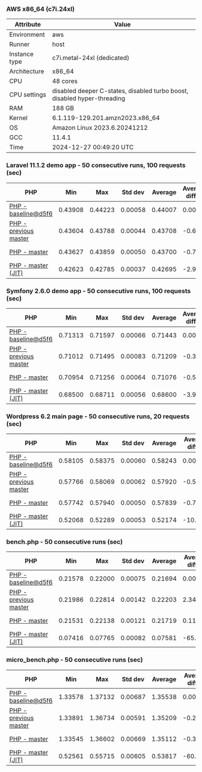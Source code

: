 ### AWS x86_64 (c7i.24xl)

|  Attribute    |     Value      |
|---------------|----------------|
| Environment   |aws|
| Runner        |host|
| Instance type |c7i.metal-24xl (dedicated)|
| Architecture  |x86_64
| CPU           |48 cores|
| CPU settings  |disabled deeper C-states, disabled turbo boost, disabled hyper-threading|
| RAM           |188 GB|
| Kernel        |6.1.119-129.201.amzn2023.x86_64|
| OS            |Amazon Linux 2023.6.20241212|
| GCC           |11.4.1|
| Time          |2024-12-27 00:49:20 UTC|

### Laravel 11.1.2 demo app - 50 consecutive runs, 100 requests (sec)

|     PHP     |     Min     |     Max     |    Std dev   |   Average  |  Average diff % |   Median   | Median diff % |     Memory    |
|-------------|-------------|-------------|--------------|------------|-----------------|------------|---------------|---------------|
|[PHP - baseline@d5f6](https://github.com/php/php-src/commit/d5f6e56610)|0.43908|0.44223|0.00058|0.44007|0.00%|0.43998|0.00%|41.82 MB|
|[PHP - previous master](https://github.com/php/php-src/commit/c1c6520c4f)|0.43604|0.43788|0.00044|0.43708|-0.68%|0.43712|-0.65%|41.69 MB|
|[PHP - master](https://github.com/php/php-src/commit/f0554477ae)|0.43627|0.43859|0.00050|0.43700|-0.70%|0.43692|-0.70%|41.69 MB|
|[PHP - master (JIT)](https://github.com/php/php-src/commit/f0554477ae)|0.42623|0.42785|0.00037|0.42695|-2.98%|0.42698|-2.96%|50.75 MB|

### Symfony 2.6.0 demo app - 50 consecutive runs, 100 requests (sec)

|     PHP     |     Min     |     Max     |    Std dev   |   Average  |  Average diff % |   Median   | Median diff % |     Memory    |
|-------------|-------------|-------------|--------------|------------|-----------------|------------|---------------|---------------|
|[PHP - baseline@d5f6](https://github.com/php/php-src/commit/d5f6e56610)|0.71313|0.71597|0.00066|0.71443|0.00%|0.71443|0.00%|37.33 MB|
|[PHP - previous master](https://github.com/php/php-src/commit/c1c6520c4f)|0.71012|0.71495|0.00083|0.71209|-0.33%|0.71204|-0.33%|37.39 MB|
|[PHP - master](https://github.com/php/php-src/commit/f0554477ae)|0.70954|0.71256|0.00064|0.71076|-0.51%|0.71079|-0.51%|37.39 MB|
|[PHP - master (JIT)](https://github.com/php/php-src/commit/f0554477ae)|0.68500|0.68711|0.00056|0.68600|-3.98%|0.68607|-3.97%|44.47 MB|

### Wordpress 6.2 main page - 50 consecutive runs, 20 requests (sec)

|     PHP     |     Min     |     Max     |    Std dev   |   Average  |  Average diff % |   Median   | Median diff % |     Memory    |
|-------------|-------------|-------------|--------------|------------|-----------------|------------|---------------|---------------|
|[PHP - baseline@d5f6](https://github.com/php/php-src/commit/d5f6e56610)|0.58105|0.58375|0.00060|0.58243|0.00%|0.58231|0.00%|42.95 MB|
|[PHP - previous master](https://github.com/php/php-src/commit/c1c6520c4f)|0.57766|0.58069|0.00062|0.57920|-0.55%|0.57910|-0.55%|42.79 MB|
|[PHP - master](https://github.com/php/php-src/commit/f0554477ae)|0.57742|0.57940|0.00050|0.57839|-0.70%|0.57842|-0.67%|42.79 MB|
|[PHP - master (JIT)](https://github.com/php/php-src/commit/f0554477ae)|0.52068|0.52289|0.00053|0.52174|-10.42%|0.52177|-10.40%|61.87 MB|

### bench.php - 50 consecutive runs (sec)

|     PHP     |     Min     |     Max     |    Std dev   |   Average  |  Average diff % |   Median   | Median diff % |     Memory    |
|-------------|-------------|-------------|--------------|------------|-----------------|------------|---------------|---------------|
|[PHP - baseline@d5f6](https://github.com/php/php-src/commit/d5f6e56610)|0.21578|0.22000|0.00075|0.21694|0.00%|0.21685|0.00%|26.12 MB|
|[PHP - previous master](https://github.com/php/php-src/commit/c1c6520c4f)|0.21986|0.22814|0.00142|0.22203|2.34%|0.22191|2.33%|26.06 MB|
|[PHP - master](https://github.com/php/php-src/commit/f0554477ae)|0.21531|0.22138|0.00121|0.21719|0.11%|0.21681|-0.02%|26.06 MB|
|[PHP - master (JIT)](https://github.com/php/php-src/commit/f0554477ae)|0.07416|0.07765|0.00082|0.07581|-65.06%|0.07576|-65.06%|27.23 MB|

### micro_bench.php - 50 consecutive runs (sec)

|     PHP     |     Min     |     Max     |    Std dev   |   Average  |  Average diff % |   Median   | Median diff % |     Memory    |
|-------------|-------------|-------------|--------------|------------|-----------------|------------|---------------|---------------|
|[PHP - baseline@d5f6](https://github.com/php/php-src/commit/d5f6e56610)|1.33578|1.37132|0.00687|1.35538|0.00%|1.35510|0.00%|20.38 MB|
|[PHP - previous master](https://github.com/php/php-src/commit/c1c6520c4f)|1.33891|1.36734|0.00591|1.35209|-0.24%|1.35205|-0.23%|20.32 MB|
|[PHP - master](https://github.com/php/php-src/commit/f0554477ae)|1.33545|1.36602|0.00669|1.35112|-0.31%|1.35089|-0.31%|20.32 MB|
|[PHP - master (JIT)](https://github.com/php/php-src/commit/f0554477ae)|0.52561|0.55715|0.00605|0.53817|-60.29%|0.53864|-60.25%|21.65 MB|

